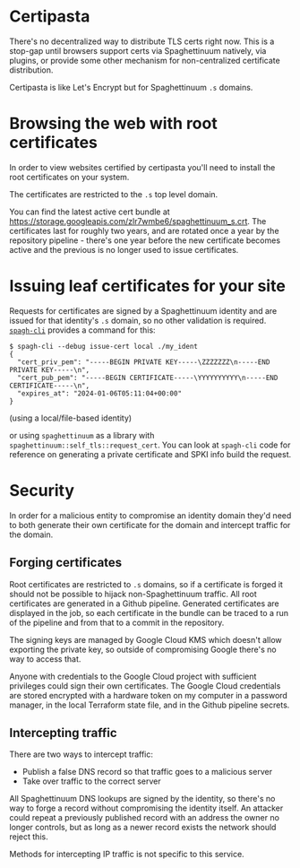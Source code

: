 # Certipasta

There's no decentralized way to distribute TLS certs right now. This is a stop-gap until browsers support certs via Spaghettinuum natively, via plugins, or provide some other mechanism for non-centralized certificate distribution.

Certipasta is like Let's Encrypt but for Spaghettinuum `.s` domains.

# Browsing the web with root certificates

In order to view websites certified by certipasta you'll need to install the root certificates on your system.

The certificates are restricted to the `.s` top level domain.

You can find the latest active cert bundle at <https://storage.googleapis.com/zlr7wmbe6/spaghettinuum_s.crt>. The certificates last for roughly two years, and are rotated once a year by the repository pipeline - there's one year before the new certificate becomes active and the previous is no longer used to issue certificates.

# Issuing leaf certificates for your site

Requests for certificates are signed by a Spaghettinuum identity and are issued for that identity's `.s` domain, so no other validation is required. [`spagh-cli`](https://github.com/andrewbaxter/spaghettinuum) provides a command for this:

```
$ spagh-cli --debug issue-cert local ./my_ident
{
  "cert_priv_pem": "-----BEGIN PRIVATE KEY-----\ZZZZZZZ\n-----END PRIVATE KEY-----\n",
  "cert_pub_pem": "-----BEGIN CERTIFICATE-----\YYYYYYYYYY\n-----END CERTIFICATE-----\n",
  "expires_at": "2024-01-06T05:11:04+00:00"
}
```

(using a local/file-based identity)

or using `spaghettinuum` as a library with `spaghettinuum::self_tls::request_cert`. You can look at `spagh-cli` code for reference on generating a private certificate and SPKI info build the request.

# Security

In order for a malicious entity to compromise an identity domain they'd need to both generate their own certificate for the domain and intercept traffic for the domain.

## Forging certificates

Root certificates are restricted to `.s` domains, so if a certificate is forged it should not be possible to hijack non-Spaghettinuum traffic. All root certificates are generated in a Github pipeline. Generated certificates are displayed in the job, so each certificate in the bundle can be traced to a run of the pipeline and from that to a commit in the repository.

The signing keys are managed by Google Cloud KMS which doesn't allow exporting the private key, so outside of compromising Google there's no way to access that.

Anyone with credentials to the Google Cloud project with sufficient privileges could sign their own certificates. The Google Cloud credentials are stored encrypted with a hardware token on my computer in a password manager, in the local Terraform state file, and in the Github pipeline secrets.

## Intercepting traffic

There are two ways to intercept traffic:

- Publish a false DNS record so that traffic goes to a malicious server
- Take over traffic to the correct server

All Spaghettinuum DNS lookups are signed by the identity, so there's no way to forge a record without compromising the identity itself. An attacker could repeat a previously published record with an address the owner no longer controls, but as long as a newer record exists the network should reject this.

Methods for intercepting IP traffic is not specific to this service.

